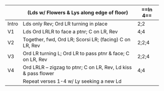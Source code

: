 ||(Lds w/ Flowers & Lys along edge of floor) |==In 4==|
|-----|----|-----|
|Intro| Lds only Rev; Ord LR turning in place |2;2|
|V1| Lds Ord LRLR to face a ptnr; C on LR, Rev |4;4|
|V2| Together, fwd, Ord LR; Scorsi LR; (facing) C on LR, Rev |2;2;4|
|V3| Ord LR turning L; Ord LR to pass ptnr & face; C on LR, Rev |2;2;4|
|V4| Ord LRLR – zigzag to ptnr; C on LR, Rev, Ld kiss & pass flower |4;4|
||Repeat verses 1-4 w/ Ly seeking a new Ld||
